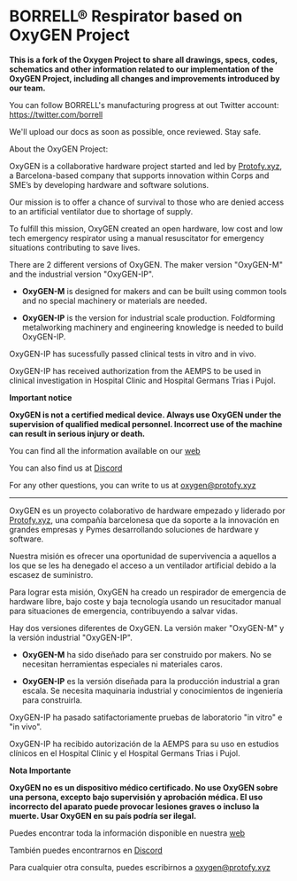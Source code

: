 # BORRELL® Respirator based on OxyGEN Project

**This is a fork of the Oxygen Project to share all drawings, specs, codes, schematics and other information related to our implementation of the OxyGEN Project, including all changes and improvements introduced by our team.**

You can follow BORRELL's manufacturing progress at out Twitter account: https://twitter.com/borrell

We'll upload our docs as soon as possible, once reviewed.
Stay safe.


About the OxyGEN Project:

OxyGEN is a collaborative hardware project started and led by [Protofy.xyz](https://protofy.xyz/), a Barcelona-based company that supports innovation within Corps and SME’s by developing hardware and software solutions.

Our mission is to offer a chance of survival to those who are denied access to an artificial ventilator due to shortage of supply.

To fulfill this mission, OxyGEN created an open hardware, low cost and low tech emergency respirator using a manual resuscitator for emergency situations contributing to save lives.

There are 2 different versions of OxyGEN. The maker version "OxyGEN-M" and the industrial version "OxyGEN-IP".

* **OxyGEN-M** is designed for makers and can be built using common tools and no special machinery or materials are needed. 

* **OxyGEN-IP** is the version for industrial scale production. Foldforming metalworking machinery and engineering knowledge is needed to build OxyGEN-IP.

OxyGEN-IP has sucessfully passed clinical tests in vitro and in vivo.

OxyGEN-IP has received authorization from the AEMPS to be used in clinical investigation in Hospital Clinic and Hospital Germans Trias i Pujol.


**Important notice**

**OxyGEN is not a certified medical device. Always use OxyGEN under the supervision of qualified medical personnel. Incorrect use of the machine can result in serious injury or death.**


You can find all the information available on our [web](https://www.oxygen.protofy.xyz/?lang=es)

You can also find us at [Discord](https://discord.gg/yyYQxEG)

For any other questions, you can write to us at oxygen@protofy.xyz

-------------------------------------------------------------------------------------

OxyGEN es un proyecto colaborativo de hardware empezado y liderado por [Protofy.xyz](https://protofy.xyz/), una compañía barcelonesa que da soporte a la innovación en grandes empresas y Pymes desarrollando soluciones de hardware y software.

Nuestra misión es ofrecer una oportunidad de supervivencia a aquellos a los que se les ha denegado el acceso a un ventilador artificial debido a la escasez de suministro.

Para lograr esta misión, OxyGEN ha creado un respirador de emergencia de hardware libre, bajo coste y baja tecnología usando un resucitador manual para situaciones de emergencia, contribuyendo a salvar vidas.

Hay dos versiones diferentes de OxyGEN. La versión maker "OxyGEN-M" y la versión industrial "OxyGEN-IP".

* **OxyGEN-M** ha sido diseñado para ser construido por makers. No se necesitan herramientas especiales ni materiales caros. 

* **OxyGEN-IP** es la versión diseñada para la producción industrial a gran escala. Se necesita maquinaria industrial y conocimientos de ingeniería para construirla. 


OxyGEN-IP ha pasado satifactoriamente pruebas de laboratorio "in vitro" e "in vivo". 

OxyGEN-IP ha recibido autorización de la AEMPS para su uso en estudios clínicos en el Hospital Clinic y el Hospital Germans Trias i Pujol.


**Nota Importante**

**OxyGEN no es un dispositivo médico certificado. No use OxyGEN sobre una persona, excepto bajo supervisión y aprobación médica. El uso incorrecto del aparato puede provocar lesiones graves o incluso la muerte. Usar OxyGEN en su país podría ser ilegal.**


Puedes encontrar toda la información disponible en nuestra [web](https://www.oxygen.protofy.xyz/?lang=es)

También puedes encontrarnos en [Discord](https://discord.gg/yyYQxEG)

Para cualquier otra consulta, puedes escribirnos a oxygen@protofy.xyz
